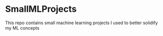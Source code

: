# SmallMLProjects
This repo contains small machine learning projects I used to better solidify my ML concepts
